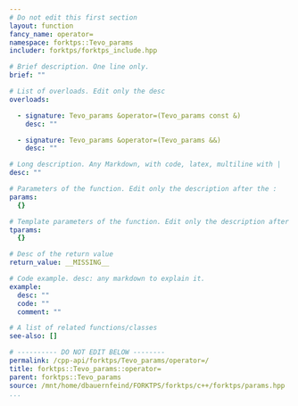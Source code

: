 ```yaml
---
# Do not edit this first section
layout: function
fancy_name: operator=
namespace: forktps::Tevo_params
includer: forktps/forktps_include.hpp

# Brief description. One line only.
brief: ""

# List of overloads. Edit only the desc
overloads:

  - signature: Tevo_params &operator=(Tevo_params const &)
    desc: ""

  - signature: Tevo_params &operator=(Tevo_params &&)
    desc: ""

# Long description. Any Markdown, with code, latex, multiline with |
desc: ""

# Parameters of the function. Edit only the description after the :
params:
  {}

# Template parameters of the function. Edit only the description after the :
tparams:
  {}

# Desc of the return value
return_value: __MISSING__

# Code example. desc: any markdown to explain it.
example:
  desc: ""
  code: ""
  comment: ""

# A list of related functions/classes
see-also: []

# ---------- DO NOT EDIT BELOW --------
permalink: /cpp-api/forktps/Tevo_params/operator=/
title: forktps::Tevo_params::operator=
parent: forktps::Tevo_params
source: /mnt/home/dbauernfeind/FORKTPS/forktps/c++/forktps/params.hpp
...
```


